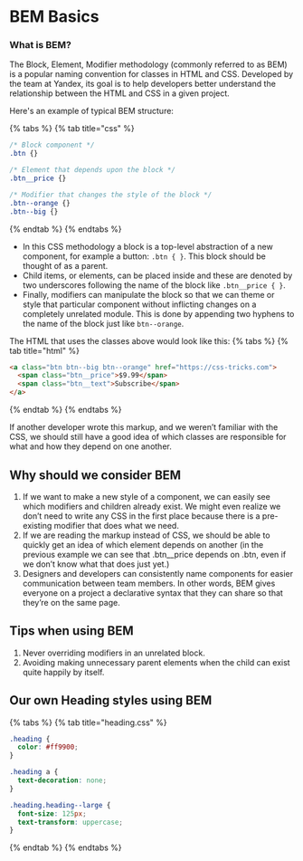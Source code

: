 # BEM Basics

### What is BEM?
The Block, Element, Modifier methodology (commonly referred to as BEM) is a popular naming convention for classes in HTML and CSS. Developed by the team at Yandex, its goal is to help developers better understand the relationship between the HTML and CSS in a given project.

Here's an example of typical BEM structure:

{% tabs %}
{% tab title="css" %}
```css
/* Block component */
.btn {}

/* Element that depends upon the block */
.btn__price {}

/* Modifier that changes the style of the block */
.btn--orange {}
.btn--big {}
```
{% endtab %}
{% endtabs %}

* In this CSS methodology a block is a top-level abstraction of a new component, for example a button: `.btn { }`. This block should be thought of as a parent.
* Child items, or elements, can be placed inside and these are denoted by two underscores following the name of the block like `.btn__price { }`.
* Finally, modifiers can manipulate the block so that we can theme or style that particular component without inflicting changes on a completely unrelated module. This is done by appending two hyphens to the name of the block just like `btn--orange`.

The HTML that uses the classes above would look like this:
{% tabs %}
{% tab title="html" %}
```html
<a class="btn btn--big btn--orange" href="https://css-tricks.com">
  <span class="btn__price">$9.99</span>
  <span class="btn__text">Subscribe</span>
</a>
```
{% endtab %}
{% endtabs %}

If another developer wrote this markup, and we weren’t familiar with the CSS, we should still have a good idea of which classes are responsible for what and how they depend on one another.

## Why should we consider BEM

1. If we want to make a new style of a component, we can easily see which modifiers and children already exist. We might even realize we don’t need to write any CSS in the first place because there is a pre-existing modifier that does what we need.
2. If we are reading the markup instead of CSS, we should be able to quickly get an idea of which element depends on another (in the previous example we can see that .btn__price depends on .btn, even if we don’t know what that does just yet.)
3. Designers and developers can consistently name components for easier communication between team members. In other words, BEM gives everyone on a project a declarative syntax that they can share so that they’re on the same page.

## Tips when using BEM

1. Never overriding modifiers in an unrelated block.
2. Avoiding making unnecessary parent elements when the child can exist quite happily by itself.

## Our own Heading styles using BEM

{% tabs %}
{% tab title="heading.css" %}
```css
.heading {
  color: #ff9900;
}

.heading a {
  text-decoration: none;
}

.heading.heading--large {
  font-size: 125px;
  text-transform: uppercase;
}
```
{% endtab %}
{% endtabs %}
